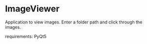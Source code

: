 # ImageViewer
Application to view images. Enter a folder path and click through the images.

requirements:
PyQt5
